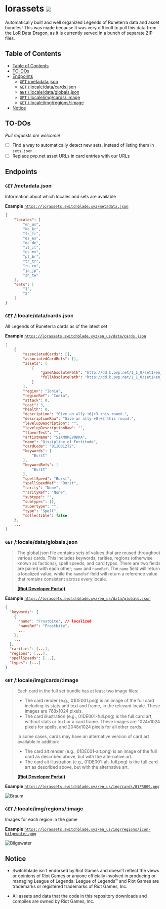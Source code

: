 <h1>lorassets <img src="https://github.com/SwitchbladeBot/lorassets/workflows/CI/badge.svg"></h1>
Automatically built and well organized Legends of Runeterra data and asset bundles! This was made because it was very difficult to pull this data from the LoR Data Dragon, as it is currently served in a bunch of separate ZIP files.

## Table of Contents
- [Table of Contents](#table-of-contents)
- [TO-DOs](#to-dos)
- [Endpoints](#endpoints)
  - [`GET` /metadata.json](#get-metadatajson)
  - [`GET` /:locale/data/cards.json](#get-localedatacardsjson)
  - [`GET` /:locale/data/globals.json](#get-localedataglobalsjson)
  - [`GET` /:locale/img/cards/:image](#get-localeimgcardsimage)
  - [`GET` /:locale/img/regions/:image](#get-localeimgregionsimage)
- [Notice](#notice)

## TO-DOs

*Pull requests are welcome!*

- [ ] Find a way to automatically detect new sets, instead of listing them in `sets.json`
- [ ] Replace pvp.net asset URLs in card entries with our URLs

## Endpoints

### `GET` /metadata.json

Information about which locales and sets are available

**Example** [`https://lorassets.switchblade.xyz/metadata.json`](https://lorassets.switchblade.xyz/metadata.json)

```json
{
    "locales": [
        "en_us",
        "ko_kr",
        "fr_fr",
        "es_es",
        "de_de",
        "it_it",
        "es_mx",
        "pt_br",
        "tr_tr",
        "ru_ru",
        "ja_jp",
        "zh_tw"
    ],
    "sets": [
        "1",
        "2"
    ]
}
```

### `GET` /:locale/data/cards.json

All Legends of Runeterra cards as of the latest set

**Example** [`https://lorassets.switchblade.xyz/en_us/data/cards.json`](https://lorassets.switchblade.xyz/en_us/data/cards.json)

```json
[
    {
        "associatedCards": [],
        "associatedCardRefs": [],
        "assets": [
            {
                "gameAbsolutePath": "http://dd.b.pvp.net/1_1_0/set1/en_us/img/cards/01IO012T2.png",
                "fullAbsolutePath": "http://dd.b.pvp.net/1_1_0/set1/en_us/img/cards/01IO012T2-full.png"
            }
        ],
        "region": "Ionia",
        "regionRef": "Ionia",
        "attack": 0,
        "cost": 3,
        "health": 0,
        "description": "Give an ally +0|+3 this round.",
        "descriptionRaw": "Give an ally +0|+3 this round.",
        "levelupDescription": "",
        "levelupDescriptionRaw": "",
        "flavorText": "",
        "artistName": "SIXMOREVODKA",
        "name": "Discipline of Fortitude",
        "cardCode": "01IO012T2",
        "keywords": [
            "Burst"
        ],
        "keywordRefs": [
            "Burst"
        ],
        "spellSpeed": "Burst",
        "spellSpeedRef": "Burst",
        "rarity": "None",
        "rarityRef": "None",
        "subtype": "",
        "subtypes": [],
        "supertype": "",
        "type": "Spell",
        "collectible": false
    },
    ...
]
```

### `GET` /:locale/data/globals.json

> The global.json file contains sets of values that are reused throughout various cards. This includes keywords, rarities, regions (otherwise known as factions), spell speeds, and card types. There are two fields are paired with each other; `name` and `nameRef`. The `name` field will return a localized value, while the `nameRef` field will return a reference value that remains consistent across every locale.
> 
> [**(Riot Developer Portal)**](https://developer.riotgames.com/docs/lor#data-dragon_set-bundles)

**Example** [`https://lorassets.switchblade.xyz/en_us/data/globals.json`](https://lorassets.switchblade.xyz/en_us/data/globals.json)

```json
{
  "keywords": [
    {
      "name": "Frostbite", // localized
      "nameRef": "Frostbite",
      ...
    },
    ...
  ],
  "rarities": [...],
  "regions": [...],
  "spellSpeeds": [...],
  "types": [...]
}
```

### `GET` /:locale/img/cards/:image

> Each card in the full set bundle has at least two image files:
> - The card render (e.g., 01DE001.png) is an image of the full card including its stats and text and frame, in the relevant locale. These images are 768x1024 pixels.
> - The card illustration (e.g., 01DE001-full.png) is the full card art, without stats or text or a card frame. These images are 1024x1024 pixels for spells, and 2048x1024 pixels for all other cards.
> 
> In some cases, cards may have an alternative version of card art available in addition:
> - The card alt render (e.g., 01DE001-alt.png) is an image of the full card as described above, but with the alternative art.
> - The card alt illustration (e.g., 01DE001-alt-full.png) is the full card art as described above, but with the alternative art.
> 
> [**(Riot Developer Portal)**](https://developer.riotgames.com/docs/lor#data-dragon_core-bundles)

**Example** [`https://lorassets.switchblade.xyz/en_us/img/cards/01FR009.png`](https://lorassets.switchblade.xyz/en_us/img/cards/01FR009.png)

![Braum](https://lorassets.switchblade.xyz/en_us/img/cards/01FR009.png)

### `GET` /:locale/img/regions/:image

Images for each region in the game

**Example** [`https://lorassets.switchblade.xyz/en_us/img/regions/icon-bilgewater.png`](https://lorassets.switchblade.xyz/en_us/img/regions/icon-bilgewater.png)

![Bilgewater](https://lorassets.switchblade.xyz/en_us/img/regions/icon-bilgewater.png)

## Notice

- Switchblade isn`t endorsed by Riot Games and doesn’t reflect the views or opinions of Riot Games or anyone officially involved in producing or managing League of Legends. League of Legends™ and Riot Games are trademarks or registered trademarks of Riot Games, Inc.

- All assets and data that the code in this repository downloads and compiles are owned by Riot Games, Inc.
